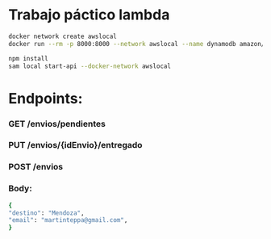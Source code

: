 # Trabajo páctico lambda

```bash
docker network create awslocal
docker run --rm -p 8000:8000 --network awslocal --name dynamodb amazon/dynamodb-local -jar DynamoDBLocal.jar -sharedDb
```

```bash
npm install
sam local start-api --docker-network awslocal
```

# Endpoints:

### GET /envios/pendientes

### PUT /envios/{idEnvio}/entregado

### POST /envios

### Body:

```bash
{
"destino": "Mendoza",
"email": "martinteppa@gmail.com",
}
```
